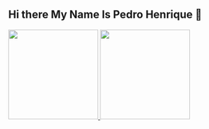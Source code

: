 ## Hi there My Name Is Pedro Henrique 👋

<!--
**PH-Palmito/PH-Palmito** is a ✨ _special_ ✨ repository because its `README.md` (this file) appears on your GitHub profile.

Here are some ideas to get you started:

- 🔭 I’m currently working on ...
- 🌱 I’m currently learning ... javascript
- 👯 I’m looking to collaborate on ...
- 🤔 I’m looking for help with ...
- 💬 Ask me about ...
- 📫 How to reach me: ...
- 😄 Pronouns: ...
- ⚡ Fun fact: ...
-->

<div>
<a href="https://github.com/PH-Palmito">
<img loading="lazy" height="180em" src="https://github-readme-stats.vercel.app/api/top-langs/?username=PH-Palmito&layout=compact&langs_count=7&theme=merko"/>
<img loading="lazy" height="180em" src="https://github-readme-stats.vercel.app/api?username=PH-Palmito&show_icons=true&theme=dracula&include_all_commits=true&count_private=true"/>
</div>
